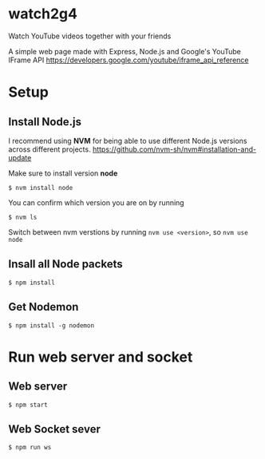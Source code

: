 # watch2g4
Watch YouTube videos together with your friends

A simple web page made with Express, Node.js and Google's YouTube IFrame API https://developers.google.com/youtube/iframe_api_reference

# Setup
## Install Node.js
I recommend using **NVM** for being able to use different Node.js versions across different projects.
https://github.com/nvm-sh/nvm#installation-and-update

Make sure to install version **node**
```
$ nvm install node
```
You can confirm which version you are on by running
```
$ nvm ls
```
Switch between nvm verstions by running `nvm use <version>`, so `nvm use node`

## Insall all Node packets
```
$ npm install
```

## Get Nodemon
```
$ npm install -g nodemon
```

# Run web server and socket
## Web server
```
$ npm start
```
## Web Socket sever
```
$ npm run ws
```
